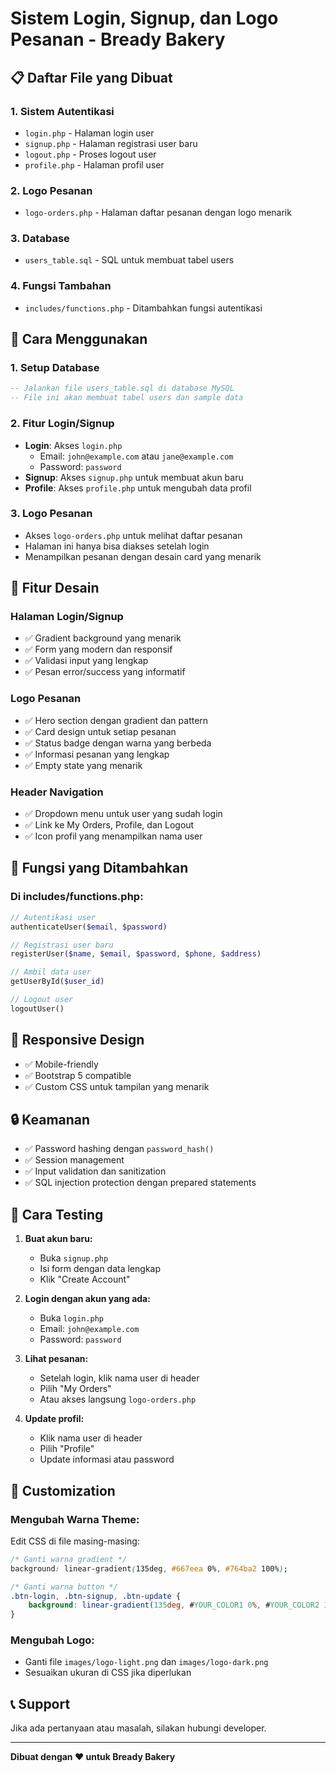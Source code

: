 # Sistem Login, Signup, dan Logo Pesanan - Bready Bakery

## 📋 Daftar File yang Dibuat

### 1. **Sistem Autentikasi**
- `login.php` - Halaman login user
- `signup.php` - Halaman registrasi user baru
- `logout.php` - Proses logout user
- `profile.php` - Halaman profil user

### 2. **Logo Pesanan**
- `logo-orders.php` - Halaman daftar pesanan dengan logo menarik

### 3. **Database**
- `users_table.sql` - SQL untuk membuat tabel users

### 4. **Fungsi Tambahan**
- `includes/functions.php` - Ditambahkan fungsi autentikasi

## 🚀 Cara Menggunakan

### 1. **Setup Database**
```sql
-- Jalankan file users_table.sql di database MySQL
-- File ini akan membuat tabel users dan sample data
```

### 2. **Fitur Login/Signup**
- **Login**: Akses `login.php`
  - Email: `john@example.com` atau `jane@example.com`
  - Password: `password`
- **Signup**: Akses `signup.php` untuk membuat akun baru
- **Profile**: Akses `profile.php` untuk mengubah data profil

### 3. **Logo Pesanan**
- Akses `logo-orders.php` untuk melihat daftar pesanan
- Halaman ini hanya bisa diakses setelah login
- Menampilkan pesanan dengan desain card yang menarik

## 🎨 Fitur Desain

### **Halaman Login/Signup**
- ✅ Gradient background yang menarik
- ✅ Form yang modern dan responsif
- ✅ Validasi input yang lengkap
- ✅ Pesan error/success yang informatif

### **Logo Pesanan**
- ✅ Hero section dengan gradient dan pattern
- ✅ Card design untuk setiap pesanan
- ✅ Status badge dengan warna yang berbeda
- ✅ Informasi pesanan yang lengkap
- ✅ Empty state yang menarik

### **Header Navigation**
- ✅ Dropdown menu untuk user yang sudah login
- ✅ Link ke My Orders, Profile, dan Logout
- ✅ Icon profil yang menampilkan nama user

## 🔧 Fungsi yang Ditambahkan

### **Di includes/functions.php:**
```php
// Autentikasi user
authenticateUser($email, $password)

// Registrasi user baru
registerUser($name, $email, $password, $phone, $address)

// Ambil data user
getUserById($user_id)

// Logout user
logoutUser()
```

## 📱 Responsive Design
- ✅ Mobile-friendly
- ✅ Bootstrap 5 compatible
- ✅ Custom CSS untuk tampilan yang menarik

## 🔒 Keamanan
- ✅ Password hashing dengan `password_hash()`
- ✅ Session management
- ✅ Input validation dan sanitization
- ✅ SQL injection protection dengan prepared statements

## 🎯 Cara Testing

1. **Buat akun baru:**
   - Buka `signup.php`
   - Isi form dengan data lengkap
   - Klik "Create Account"

2. **Login dengan akun yang ada:**
   - Buka `login.php`
   - Email: `john@example.com`
   - Password: `password`

3. **Lihat pesanan:**
   - Setelah login, klik nama user di header
   - Pilih "My Orders"
   - Atau akses langsung `logo-orders.php`

4. **Update profil:**
   - Klik nama user di header
   - Pilih "Profile"
   - Update informasi atau password

## 🎨 Customization

### **Mengubah Warna Theme:**
Edit CSS di file masing-masing:
```css
/* Ganti warna gradient */
background: linear-gradient(135deg, #667eea 0%, #764ba2 100%);

/* Ganti warna button */
.btn-login, .btn-signup, .btn-update {
    background: linear-gradient(135deg, #YOUR_COLOR1 0%, #YOUR_COLOR2 100%);
}
```

### **Mengubah Logo:**
- Ganti file `images/logo-light.png` dan `images/logo-dark.png`
- Sesuaikan ukuran di CSS jika diperlukan

## 📞 Support
Jika ada pertanyaan atau masalah, silakan hubungi developer.

---
**Dibuat dengan ❤️ untuk Bready Bakery** 
